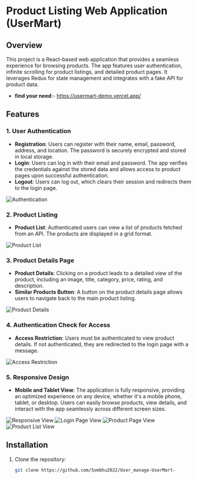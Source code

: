 # Product Listing Web Application (UserMart)

## Overview

This project is a React-based web application that provides a seamless experience for browsing products. The app features user authentication, infinite scrolling for product listings, and detailed product pages. It leverages Redux for state management and integrates with a fake API for product data.


- **find your need**:- https://usermart-demo.vercel.app/

## Features

### 1. User Authentication

- **Registration**: Users can register with their name, email, password, address, and location. The password is securely encrypted and stored in local storage.
- **Login**: Users can log in with their email and password. The app verifies the credentials against the stored data and allows access to product pages upon successful authentication.
- **Logout**: Users can log out, which clears their session and redirects them to the login page.

![Authentication](./public/images/authentication.png)

### 2. Product Listing

- **Product List**: Authenticated users can view a list of products fetched from an API. The products are displayed in a grid format.

![Product List](./public/images/product-list.png)

### 3. Product Details Page

- **Product Details**: Clicking on a product leads to a detailed view of the product, including an image, title, category, price, rating, and description.
- **Similar Products Button**: A button on the product details page allows users to navigate back to the main product listing.

![Product Details](./public/images/product-details.png)

### 4. Authentication Check for Access

- **Access Restriction**: Users must be authenticated to view product details. If not authenticated, they are redirected to the login page with a message.

![Access Restriction](./public/images/access-restriction.png)


### 5. Responsive Design
  - **Mobile and Tablet View**: The application is fully responsive, providing an optimized experience on any device, whether it's a mobile phone, tablet, or desktop. Users can easily browse products, view details, and interact with the app seamlessly across different screen sizes.

![Responsive View](./public/images/tablet_view.png)
![Login Page View](./public/images/login.png )
![Product Page View](./public/images/product_details-mb.png )
![Product List View](./public/images/product_list-mb.png )

## Installation

1. Clone the repository:
   ```bash
   git clone https://github.com/Sombhu2022/User_manage-UserMart-
   ```
